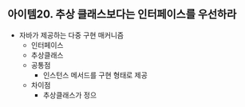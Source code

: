 ## 아이템20. 추상 클래스보다는 인터페이스를 우선하라
* 자바가 제공하는 다중 구현 매커니즘
	* 인터페이스
	* 추상클래스
	* 공통점
		* 인스턴스 메서드를 구현 형태로 제공
	* 차이점
		* 추상클래스가 정으
<!--stackedit_data:
eyJoaXN0b3J5IjpbMTA1NTkzNjY2Nl19
-->
